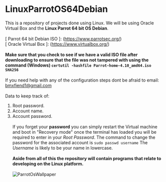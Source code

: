 # LinuxParrotOS64Debian
This is a repository of projects done using Linux. We will be using Oracle Virtual Box and the **Linux Parrot 64 bit OS Debian**. <br><br>
[ Parrot 64 bit Debian ISO ]: (https://www.parrotsec.org/) <br> [ Oracle Virtual Box ]: (https://www.virtualbox.org/)
<br><br>
**Make sure that you check to see if we have a valid ISO file after downloading to ensure that the file was not tampered with using the command (Windows) `certutil -hashfile Parrot-home-4.10_amd64.iso SHA256`**
<br><br>
If you need help with any of the configuration steps dont be afraid to email: <a href="mailto:bmxfiend1@gmail.com">bmxfiend1@gmail.com</a>
<br><br>
Data to keep track of:
  1. Root password.
  2. Account name.
  3. Account password.
<br><br>
If you forget your **password** you can simply restart the Virtual machine and boot in "Recovery mode" once the terminal has loaded you will be required to enter in your *Root Password*. The command to change the password for the associated account
is `sudo passwd username` The *Username* is likely to be your name in lowercase.
<br><br>
**Aside from all of this the repository will contain programs that relate to developing on the Linux platform.**
<br><br>
![ParrotOsWallpaper](https://user-images.githubusercontent.com/29683691/105855988-af059f80-5fb6-11eb-8a0b-07542f5ae686.jpg)

